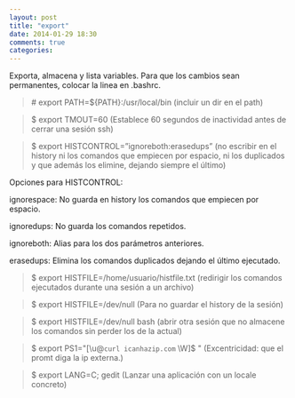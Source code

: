 ```yaml
---
layout: post
title: "export"
date: 2014-01-29 18:30
comments: true
categories: 
---
```

Exporta, almacena y lista variables. Para que los cambios sean permanentes, colocar la linea en .bashrc.

>\# export PATH=${PATH}:/usr/local/bin   (incluir un dir en el path)

>$ export TMOUT=60 (Establece 60 segundos de inactividad antes de cerrar una sesión ssh)

>$ export HISTCONTROL=”ignoreboth:erasedups” (no escribir en el history ni los comandos que empiecen por espacio, ni los duplicados y que además los elimine, dejando siempre el último)

Opciones para HISTCONTROL:

ignorespace: No guarda en history los comandos que empiecen por espacio. 

ignoredups: No guarda los comandos repetidos. 

ignoreboth: Alias para los dos parámetros anteriores. 

erasedups: Elimina los comandos duplicados dejando el último ejecutado. 

>$ export HISTFILE=/home/usuario/histfile.txt (redirigir los comandos ejecutados durante una sesión a un archivo)

>$ export HISTFILE=/dev/null (Para no guardar el history de la sesión)

>$ export HISTFILE=/dev/null bash (abrir otra sesión que no almacene los comandos sin perder los de la actual)

>$ export PS1="[\u@`curl icanhazip.com` \W]$ "  (Excentricidad: que el promt diga la ip externa.)

>$ export LANG=C; gedit (Lanzar una aplicación con un locale concreto)

